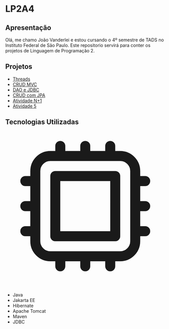 <h1>LP2A4</h1>
<h2> Apresentação </h2>
<p> Olá, me chamo João Vanderlei e estou cursando o 4º semestre de TADS no Instituto Federal de São Paulo. Este repositorio servirá para conter os projetos de Linguagem de Programação 2. 
<br>
  
<h2>Projetos</h2>
<ul>
  <li><a href="https://github.com/jvanderlei/LP2A4/tree/main/Threads_Project">Threads</a></li>
  <li><a href="https://github.com/jvanderlei/LP2A4/tree/main/CRUD_MVC">CRUD MVC</a></li>
  <li><a href="https://github.com/jvanderlei/LP2A4/tree/main/DAO_JDBC">DAO e JDBC</a></li>
  <li><a href="https://github.com/jvanderlei/LP2A4/tree/main/CRUD_JPA">CRUD com JPA</a></li>
  <li><a href="https://github.com/jvanderlei/LP2A4/tree/main/N_MAIS_UM">Atividade N+1</a></li>
  <li><a href="https://github.com/jvanderlei/LP2A4/tree/main/ATIV5">Atividade 5</a></li>
</ul>


<h2>Tecnologias Utilizadas <svg xmlns="http://www.w3.org/2000/svg" fill="none" viewBox="0 0 24 24" stroke-width="1.5" stroke="currentColor" class="w-6 h-6">
  <path stroke-linecap="round" stroke-linejoin="round" d="M8.25 3v1.5M4.5 8.25H3m18 0h-1.5M4.5 12H3m18 0h-1.5m-15 3.75H3m18 0h-1.5M8.25 19.5V21M12 3v1.5m0 15V21m3.75-18v1.5m0 15V21m-9-1.5h10.5a2.25 2.25 0 002.25-2.25V6.75a2.25 2.25 0 00-2.25-2.25H6.75A2.25 2.25 0 004.5 6.75v10.5a2.25 2.25 0 002.25 2.25zm.75-12h9v9h-9v-9z" />
</svg>
</h2>
<ul>
  <li>Java</li>
  <li>Jakarta EE</li>
  <li>Hibernate</li>
  <li>Apache Tomcat</li>
  <li>Maven</li>
  <li>JDBC</li>
</ul>
<br>

